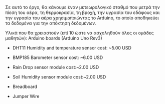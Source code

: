 Σε αυτό το έργο, θα κάνουμε έναν μετεωρολογικό σταθμό που μετρά την πίεση του αέρα, τη θερμοκρασία, τη βροχή, την υγρασία του εδάφους και την υγρασία του αέρα χρησιμοποιώντας το Arduino, το οποίο αποθηκεύει τα δεδομένα για την απόκτηση δεδομένων.

Υλικά που θα χρειαστούν (επί 10 ώστε να ασχοληθούν όλες οι ομάδες μαθητών):
  Arduino boards (Arduino Uno Rev3)

- DHT11 Humidity and temperature sensor cost: ~5.00 USD

- BMP185 Barometer sensor cost: ~6.00 USD

- Rain Drop sensor module cost:~2.00 USD

- Soil Humidity sensor module cost:~2.00 USD

- Breadboard

- Jumper Wire

